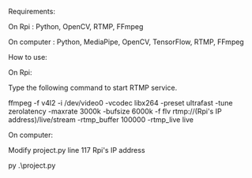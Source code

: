 Requirements:

On Rpi : Python, OpenCV, RTMP, FFmpeg

On computer : Python, MediaPipe, OpenCV, TensorFlow, RTMP, FFmpeg

How to use:

On Rpi:

Type the following command to start RTMP service.

ffmpeg -f v4l2 -i /dev/video0 -vcodec libx264 -preset ultrafast -tune zerolatency -maxrate 3000k -bufsize 6000k -f flv rtmp://(Rpi's IP address)/live/stream -rtmp_buffer 100000 -rtmp_live live

On computer:

Modify project.py line 117 Rpi's IP address

py .\project.py
